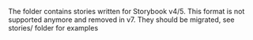 The folder contains stories written for Storybook v4/5.
This format is not supported anymore and removed in v7.
They should be migrated, see stories/ folder for examples
